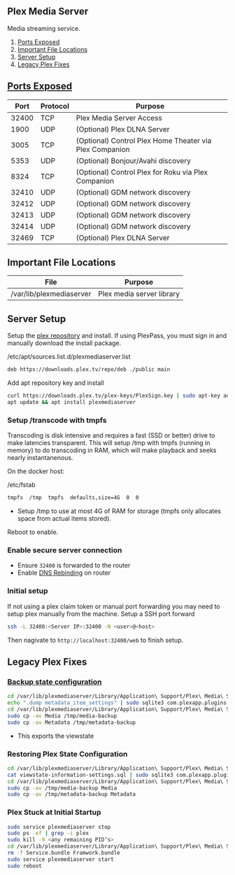 Plex Media Server
-----------------
Media streaming service.

1. [Ports Exposed](#ports-exposed)
1. [Important File Locations](#important-file-locations)
1. [Server Setup](#server-setup)
1. [Legacy Plex Fixes](#legacy-plex-fixes)

[Ports Exposed][1]
------------------

| Port  | Protocol | Purpose                                                 |
|-------|----------|---------------------------------------------------------|
| 32400 | TCP      | Plex Media Server Access                                |
| 1900  | UDP      | (Optional) Plex DLNA Server                             |
| 3005  | TCP      | (Optional) Control Plex Home Theater via Plex Companion |
| 5353  | UDP      | (Optional) Bonjour/Avahi discovery                      |
| 8324  | TCP      | (Optional) Control Plex for Roku via Plex Companion     |
| 32410 | UDP      | (Optional) GDM network discovery                        |
| 32412 | UDP      | (Optional)  GDM network discovery                       |
| 32413 | UDP      | (Optional) GDM network discovery                        |
| 32414 | UDP      | (Optional) GDM network discovery                        |
| 32469 | TCP      | (Optional) Plex DLNA Server                             |

Important File Locations
------------------------

| File                     | Purpose                   |
|--------------------------|---------------------------|
| /var/lib/plexmediaserver | Plex media server library |

Server Setup
------------
Setup the [plex repository][2] and install. If using PlexPass, you must sign in
and manually download the install package.

/etc/apt/sources.list.d/plexmediaserver.list
```bash
deb https://downloads.plex.tv/repo/deb ./public main
```

Add apt repository key and install
```bash
curl https://downloads.plex.tv/plex-keys/PlexSign.key | sudo apt-key add -
apt update && apt install plexmediaserver
```

### Setup /transcode with tmpfs
Transcoding is disk intensive and requires a fast (SSD or better) drive to make
latencies transparent. This will setup /tmp with tmpfs (running in memory) to
do transcoding in RAM, which will make playback and seeks nearly instantanenous.

On the docker host:

/etc/fstab
```bash
tmpfs  /tmp  tmpfs  defaults,size=4G  0  0
```
 * Setup /tmp to use at most 4G of RAM for storage (tmpfs only allocates space
   from actual items stored).

Reboot to enable.

### Enable secure server connection

 * Ensure `32400` is forwarded to the router
 * Enable [DNS Rebinding][3] on router

### Initial setup
If not using a plex claim token or manual port forwarding you may need to setup
plex manually from the machine. Setup a SSH port forward

```bash
ssh -L 32400:<Server IP>:32400 -N <user>@<host>
```

Then nagivate to `http://localhost:32400/web` to finish setup.

Legacy Plex Fixes
-----------------
### [Backup state configuration][4]

```bash
cd /var/lib/plexmediaserver/Library/Application\ Support/Plex\ Media\ Server/Plugin\ Support/Databases
echo ".dump metadata_item_settings" | sudo sqlite3 com.plexapp.plugins.library.db | grep -v TABLE | grep -v INDEX > viewstate-information-settings.sql
cd /var/lib/plexmediaserver/Library/Application\ Support/Plex\ Media\ Server
sudo cp -av Media /tmp/media-backup
sudo cp -av Metadata /tmp/metadata-backup
```
 * This exports the viewstate

### Restoring Plex State Configuration

```bash
cd /var/lib/plexmediaserver/Library/Application\ Support/Plex\ Media\ Server/Plugin\ Support/Databases
cat viewstate-information-settings.sql | sudo sqlite3 com.plexapp.plugins.library.db
cd /var/lib/plexmediaserver/Library/Application\ Support/Plex\ Media\ Server
sudo cp -av /tmp/media-backup Media
sudo cp -av /tmp/metadata-backup Metadata
```

### Plex Stuck at Initial Startup

```bash
sudo service plexmediaserver stop
sudo ps -ef | grep -i plex
sudo kill -9 <any remaining PID’s>
cd /var/lib/plexmediaserver/Library/Application\ Support/Plex\ Media\ Server/Plugins
rm -f Service.bundle Framwork.bundle
sudo service plexmediaserver start
sudo reboot
```

[1]: https://support.plex.tv/articles/201543147-what-network-ports-do-i-need-to-allow-through-my-firewall/
[2]: https://support.plex.tv/articles/235974187-enable-repository-updating-for-supported-linux-server-distributions/
[3]: https://support.plex.tv/articles/206225077-how-to-use-secure-server-connections/
[4]: https://plexapp.zendesk.com/hc/en-us/articles/201154527-Move-Viewstate-Ratings-from-One-Install-to-Another